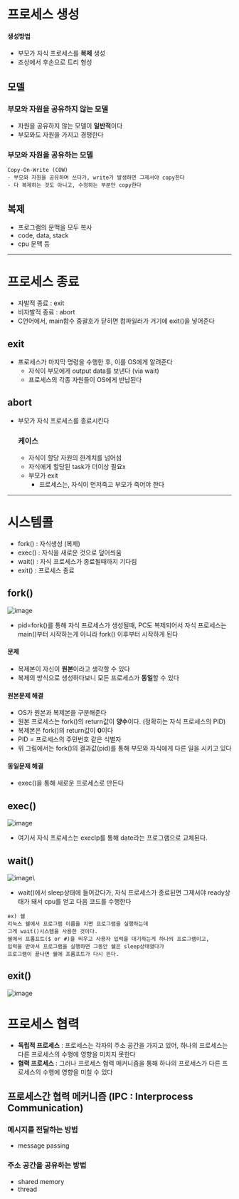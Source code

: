 # 프로세스 생성
#### 생성방법
- 부모가 자식 프로세스를 **복제** 생성
- 조상에서 후손으로 트리 형성
## 모델
  ### 부모와 자원을 공유하지 않는 모델
  - 자원을 공유하지 않는 모델이 **일반적**이다
  - 부모와도 자원을 가지고 경쟁한다
  ### 부모와 자원을 공유하는 모델
    Copy-On-Write (COW)
    - 부모와 자원을 공유하며 쓰다가, write가 발생하면 그제서야 copy한다
    - 다 복제하는 것도 아니고, 수정하는 부분만 copy한다
## 복제
- 프로그램의 문맥을 모두 복사
- code, data, stack
- cpu 문맥 등

---

# 프로세스 종료
- 자발적 종료 : exit
- 비자발적 종료 : abort
- C언어에서, main함수 중괄호가 닫히면 컴파일러가 거기에 exit()을 넣어준다
## exit
- 프로세스가 마지막 명령을 수행한 후, 이를 OS에게 알려준다 
  - 자식이 부모에게 output data를 보낸다 (via wait)
  - 프로세스의 각종 자원들이 OS에게 반납된다
## abort
- 부모가 자식 프로세스를 종료시킨다
  ### 케이스
  - 자식이 할당 자원의 한계치를 넘어섬
  - 자식에게 할당된 task가 더이상 필요x
  - 부모가 exit
    - 프로세스는, 자식이 먼저죽고 부모가 죽어야 한다

---

# 시스템콜
- fork() : 자식생성 (복제)
- exec() : 자식을 새로운 것으로 덮어씌움
- wait() : 자식 프로세스가 종료될때까지 기다림
- exit() : 프로세스 종료
## fork()
![image](https://github.com/user-attachments/assets/cab784ed-c387-4137-9a0c-9b4cdba177bf)
- pid=fork()를 통해 자식 프로세스가 생성될때, PC도 복제되어서 자식 프로세스는 main()부터 시작하는게 아니라 fork() 이후부터 시작하게 된다
#### 문제
- 복제본이 자신이 **원본**이라고 생각할 수 있다
- 복제의 방식으로 생성하다보니 모든 프로세스가 **동일**할 수 있다
#### 원본문제 해결
- OS가 원본과 복제본을 구분해준다
- 원본 프로세스는 fork()의 return값이 **양수**이다. (정확히는 자식 프로세스의 PID)
- 복제본은 fork()의 return값이 **0**이다
- PID = 프로세스의 주민번호 같은 식별자
- 위 그림에서는 fork()의 결과값(pid)를 통해 부모와 자식에게 다른 일을 시키고 있다
#### 동일문제 해결
- exec()을 통해 새로운 프로세스로 만든다
## exec()
![image](https://github.com/user-attachments/assets/52f040b5-3246-4a8b-aeb7-b4e81a83f136)
- 여기서 자식 프로세스는 execlp를 통해 date라는 프로그램으로 교체된다.
## wait()
![image](https://github.com/user-attachments/assets/0f2f98ad-976d-4c3c-ade0-c3f96f878f02)\
- wait()에서 sleep상태에 들어갔다가, 자식 프로세스가 종료된면 그제서야 ready상태가 돼서 cpu를 얻고 다음 코드를 수행한다
```
ex) 쉘
리눅스 쉘에서 프로그램 이름을 치면 프로그램을 실행하는데
그게 wait()시스템을 사용한 것이다.
쉘에서 프롬프트($ or #)을 띄우고 사용자 입력을 대기하는게 하나의 프로그램이고,
입력을 받아서 프로그램을 실행하면 그동안 쉘은 sleep상태였다가
프로그램이 끝나면 쉘에 프롬프트가 다시 뜬다.
```
## exit()
![image](https://github.com/user-attachments/assets/785d44bd-35e0-4c89-9417-0a2581846948)
# 프로세스   협력
- **독립적 프로세스** : 프로세스는 각자의 주소 공간을 가지고 있어, 하나의 프로세스는 다른 프로세스의 수행에 영향을 미치지 못한다
- **협력 프로세스** : 그러나 프로세스 협력 매커니즘을 통해 하나의 프로세스가 다른 프로세스의 수행에 영향을 미칠 수 있다
## 프로세스간 협력 메커니즘 (IPC : Interprocess Communication)
### 메시지를 전달하는 방법
- message passing
### 주소 공간을 공유하는 방법
- shared memory
- thread
